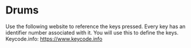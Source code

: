 # Drums

Use the following website to reference the keys pressed. Every key has an identifier number associated with it. You will use this to define the keys.<br />Keycode.info: https://www.keycode.info
